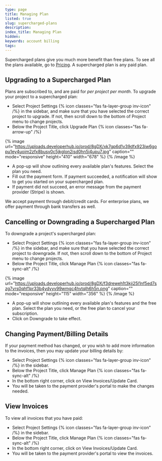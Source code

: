 ```yaml
---
type: page
title: Managing Plan
listed: true
slug: supercharged-plans
description: 
index_title: Managing Plan
hidden: 
keywords: account billing
tags: 
---
```



Supercharged plans give you much more benefit than free plans. To see all the plans available, go to [Pricing](https://developerhub.io/pricing). A supercharged plan is any paid plan.

## Upgrading to a Supercharged Plan

Plans are subscribed to, and are paid for _per project per month_. To upgrade your project to a supercharged plan:

- Select Project Settings {% icon classes="fas fa-layer-group inv-icon" /%} in the sidebar, and make sure that you have selected the correct project to upgrade. If not, then scroll down to the bottom of Project menu to change projects.
- Below the Project Title, click Upgrade Plan {% icon classes="fas fa-arrow-up" /%}


{% image url="https://uploads.developerhub.io/prod/8gDX/xk7gp6d1v39dfx923iw6gopu1ey4uoim2zfx8busv0c5jkglon2isd0hn5i4upu7.jpg" caption="" mode="responsive" height="410" width="678" %}
{% /image %}


- A pop-up will show outlining every available plan's features. Select the plan you need.
- Fill out the payment form. If payment succeeded, a notification will show to get you started on your supercharged plan.
- If payment did not succeed, an error message from the payment provider (Stripe) is shown.

We accept payment through debit/credit cards. For enterprise plans, we offer payment through bank transfers as well.

## Cancelling or Downgrading a Supercharged Plan

To downgrade a project's supercharged plan:

- Select Project Settings {% icon classes="fas fa-layer-group inv-icon" /%} in the sidebar, and make sure that you have selected the correct project to downgrade. If not, then scroll down to the bottom of Project menu to change projects.
- Below the Project Title, click Manage Plan {% icon classes="fas fa-sync-alt" /%}


{% image url="https://uploads.developerhub.io/prod/8gDX/f3dreweh1t3kji25l1nf5ed7szg7vrs0qhf1pr33b4ydyyv99wmgc4hvtqlh6h5n.png" caption="" mode="responsive" height="115" width="356" %}
{% /image %}


- A pop-up will show outlining every available plan's features and the free plan. Select the plan you need, or the free plan to cancel your subscription.
- Click on Downgrade to take effect.

## Changing Payment/Billing Details

If your payment method has changed, or you wish to add more information to the invoices, then you may update your billing details by:

- Select Project Settings {% icon classes="fas fa-layer-group inv-icon" /%} in the sidebar.
- Below the Project Title, click Manage Plan {% icon classes="fas fa-sync-alt" /%}
- In the bottom right corner, click on View Invoices/Update Card.
- You will be taken to the payment provider's portal to make the changes needed.

## View Invoices

To view all invoices that you have paid:

- Select Project Settings {% icon classes="fas fa-layer-group inv-icon" /%} in the sidebar.
- Below the Project Title, click Manage Plan {% icon classes="fas fa-sync-alt" /%}
- In the bottom right corner, click on View Invoices/Update Card.
- You will be taken to the payment provider's portal to view the invoices.

